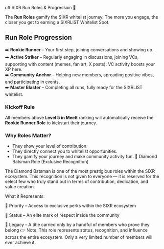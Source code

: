 u# SIXR Run Roles & Progression 🎯

The **Run Roles** gamify the SIXR whitelist journey. The more you engage, the closer you get to earning a SIXRLIST Whitelist Spot.
## Run Role Progression
➡️ **Rookie Runner** – Your first step, joining conversations and showing up.  
➡️ **Active Striker** – Regularly engaging in discussions, joining VCs, supporting with content (memes, fan art, X posts). VC activity boosts your XP here.  
➡️ **Community Anchor** – Helping new members, spreading positive vibes, and participating in events.  
➡️ **Master Blaster** – Completing all runs, fully ready for the SIXRLIST whitelist.  
### Kickoff Rule
All members above **Level 5 in Mee6** ranking will automatically receive the **Rookie Runner Role** to kickstart their journey.  

### Why Roles Matter?
- They show your level of contribution.  
- They directly connect you to whitelist opportunities.  
- They gamify your journey and make community activity fun.
🏏 Diamond Batsman Role (Exclusive Recognition)

The Diamond Batsman is one of the most prestigious roles within the SIXR ecosystem. This recognition is not given to everyone — it is reserved for the select few who truly stand out in terms of contribution, dedication, and value creation.

What it Represents:

🔹 Priority – Access to exclusive perks within the SIXR ecosystem

🔹 Status – An elite mark of respect inside the community

🔹 Legacy – A title carried only by a handful of members who prove they belong
👉 Note: This role represents status, recognition, and influence across the entire ecosystem. Only a very limited number of members will ever achieve it.
